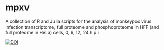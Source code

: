 # mpxv

A collection of R and Julia scripts for the analysis of monkeypox virus infection transcriptome, full proteome and phosphoproteome in HFF (and full proteome in HeLa) cells, 0, 6, 12, 24 h.p.i

[![DOI](https://zenodo.org/badge/615340060.svg)](https://zenodo.org/badge/latestdoi/615340060)
